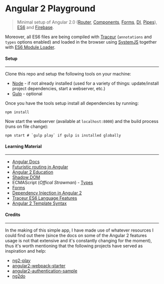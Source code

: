 # Angular 2 Playground
> Minimal setup of Angular 2.0 ([Router](https://github.com/angular/router), [Components](https://angular.io/docs/js/latest/api/annotations/Component-class.html), [Forms](https://angular.io/docs/js/latest/api/forms/), [DI](https://angular.io/docs/js/latest/api/di_annotations/), [Pipes](https://angular.io/docs/js/latest/api/pipes/Pipe-class.html)), [ES6](https://github.com/lukehoban/es6features) and [Firebase](https://firebase.com).

Moreover, all ES6 files are being compiled with [Traceur](https://github.com/google/traceur-compiler) (`annotations` and `types` options enabled) and  loaded in the browser using [SystemJS](https://github.com/systemjs/systemjs) together with [ES6 Module Loader](https://github.com/ModuleLoader/es6-module-loader).


#### Setup
----------
Clone this repo and setup the following tools on your machine:

- [Node](http://nodejs.org) - if not already installed (used for a variety of things: update/install project dependencies, start a webserver, etc.)
- [Gulp](http://gulpjs.com/) - optional

Once you have the tools setup install all dependencies by running:

```shell
npm install
```

Now start the webserver (available at `localhost:8000`) and the build process (runs on file change):

```shell
npm start # `gulp play` if gulp is installed globally
```


#### Learning Material
----------------------
- [Angular Docs](https://angular.io)
- [Futuristic routing in Angular](http://blog.thoughtram.io/angularjs/2015/02/19/futuristic-routing-in-angular.html)
- [Angular 2 Education](https://github.com/timjacobi/angular2-education)
- [Shadow DOM](https://developer.mozilla.org/en-US/docs/Web/Web_Components/Shadow_DOM)
- ECMAScript (*Offical Strawman*) - [Types](http://wiki.ecmascript.org/doku.php?id=strawman:types&s=types)
- [Forms](https://ngforms.firebaseapp.com)
- [Dependency Injection in Angular 2](http://blog.thoughtram.io/angular/2015/05/18/dependency-injection-in-angular-2.html)
- [Traceur ES6 Language Features](https://github.com/google/traceur-compiler/wiki/LanguageFeatures)
- [Angular 2 Template Syntax](http://victorsavkin.com/post/119943127151/angular-2-template-syntax)


#### Credits
------------
In the making of this simple app, I have made use of whatever resources I could find out there (since the docs on some of the Angular 2 features usage is not that extensive and it's constantly changing for the moment), thus it's worth mentioning that the following projects have served as inspiration and help:

- [ng2-play](https://github.com/pkozlowski-opensource/ng2-play)
- [angular2-webpack-starter](https://github.com/angular-class/angular2-webpack-starter)
- [angular2-authentication-sample](https://github.com/auth0/angular2-authentication-sample)
- [ng2do](https://github.com/davideast/ng2do)